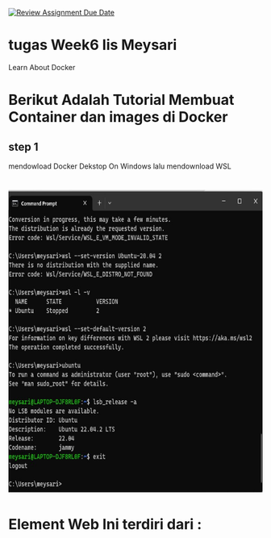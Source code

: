 [![Review Assignment Due Date](https://classroom.github.com/assets/deadline-readme-button-24ddc0f5d75046c5622901739e7c5dd533143b0c8e959d652212380cedb1ea36.svg)](https://classroom.github.com/a/nj7iw4Wb)

# tugas Week6 Iis Meysari

Learn About Docker

# Berikut Adalah Tutorial Membuat Container dan images di Docker

## step 1

mendowload Docker Dekstop On Windows
lalu mendownload WSL

<h1 text-align="center"><img src="picture/week6 2.jpg" width="800px" height="600px" /> </h1>

# Element Web Ini terdiri dari :
